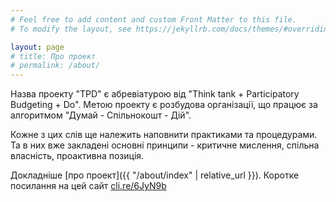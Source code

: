 ```yaml
---
# Feel free to add content and custom Front Matter to this file.
# To modify the layout, see https://jekyllrb.com/docs/themes/#overriding-theme-defaults

layout: page
# title: Про проект
# permalink: /about/
---
```


Назва проекту "TPD" є абревіатурою від "Think tank + Participatory Budgeting + Do". Метою проекту є розбудова організації, що працює за алгоритмом "Думай - Спільнокошт - Дій".

Кожне з цих слів ще належить наповнити практиками та процедурами. Та в них вже закладені основні принципи - критичне мислення, спільна власність, проактивна позиція.

Докладніше [про проект]({{ "/about/index" | relative_url }}). Коротке посилання на цей сайт [cli.re/6JyN9b](http://cli.re/6JyN9b)
